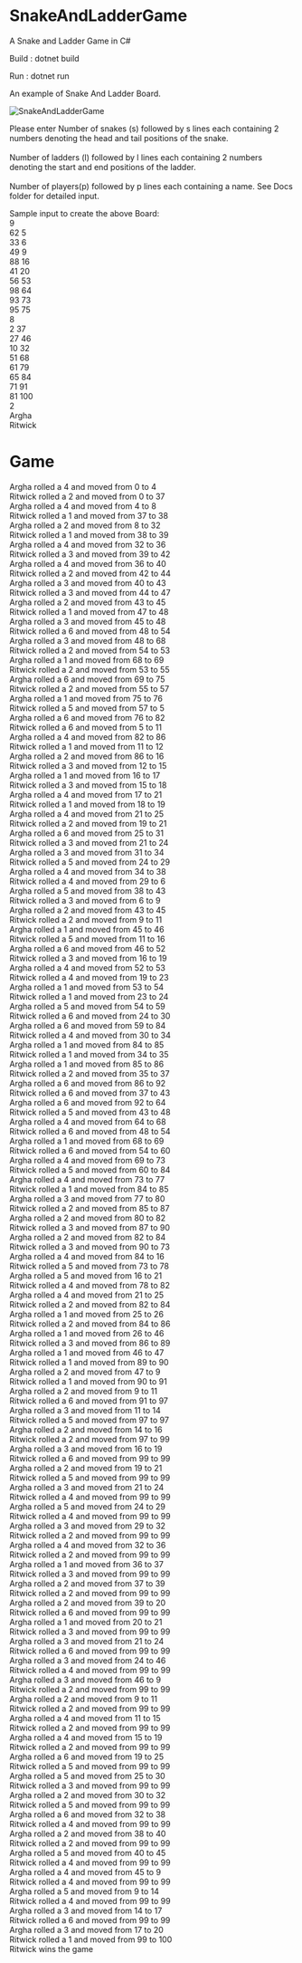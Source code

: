 # SnakeAndLadderGame
A Snake and Ladder Game in C#

Build : dotnet build

Run : dotnet run

An example of Snake And Ladder Board.

![SnakeAndLadderGame](https://github.com/ArghaRay00/SnakeAndLadderGame/blob/master/docs/Board.JPG)


Please enter Number of snakes (s) followed by s lines each containing 2 numbers denoting the head and tail positions of the snake.<br/><br/> Number of ladders (l) followed by l lines each containing 2 numbers denoting the start and end positions of the ladder.<br/><br/>  Number of players(p) followed by p lines each containing a name.  See Docs folder for detailed input.

Sample input to create the above Board:  
9  
62 5  
33 6  
49 9  
88 16  
41 20  
56 53  
98 64  
93 73  
95 75  
8  
2 37  
27 46  
10 32  
51 68  
61 79  
65 84  
71 91  
81 100  
2  
Argha  
Ritwick  

# Game
Argha rolled a 4 and moved from 0 to 4  
Ritwick rolled a 2 and moved from 0 to 37  
Argha rolled a 4 and moved from 4 to 8  
Ritwick rolled a 1 and moved from 37 to 38  
Argha rolled a 2 and moved from 8 to 32  
Ritwick rolled a 1 and moved from 38 to 39  
Argha rolled a 4 and moved from 32 to 36  
Ritwick rolled a 3 and moved from 39 to 42  
Argha rolled a 4 and moved from 36 to 40  
Ritwick rolled a 2 and moved from 42 to 44  
Argha rolled a 3 and moved from 40 to 43  
Ritwick rolled a 3 and moved from 44 to 47  
Argha rolled a 2 and moved from 43 to 45  
Ritwick rolled a 1 and moved from 47 to 48  
Argha rolled a 3 and moved from 45 to 48  
Ritwick rolled a 6 and moved from 48 to 54  
Argha rolled a 3 and moved from 48 to 68  
Ritwick rolled a 2 and moved from 54 to 53  
Argha rolled a 1 and moved from 68 to 69  
Ritwick rolled a 2 and moved from 53 to 55  
Argha rolled a 6 and moved from 69 to 75  
Ritwick rolled a 2 and moved from 55 to 57  
Argha rolled a 1 and moved from 75 to 76  
Ritwick rolled a 5 and moved from 57 to 5  
Argha rolled a 6 and moved from 76 to 82  
Ritwick rolled a 6 and moved from 5 to 11  
Argha rolled a 4 and moved from 82 to 86  
Ritwick rolled a 1 and moved from 11 to 12  
Argha rolled a 2 and moved from 86 to 16  
Ritwick rolled a 3 and moved from 12 to 15  
Argha rolled a 1 and moved from 16 to 17  
Ritwick rolled a 3 and moved from 15 to 18  
Argha rolled a 4 and moved from 17 to 21   
Ritwick rolled a 1 and moved from 18 to 19  
Argha rolled a 4 and moved from 21 to 25  
Ritwick rolled a 2 and moved from 19 to 21  
Argha rolled a 6 and moved from 25 to 31  
Ritwick rolled a 3 and moved from 21 to 24  
Argha rolled a 3 and moved from 31 to 34  
Ritwick rolled a 5 and moved from 24 to 29  
Argha rolled a 4 and moved from 34 to 38   
Ritwick rolled a 4 and moved from 29 to 6  
Argha rolled a 5 and moved from 38 to 43  
Ritwick rolled a 3 and moved from 6 to 9  
Argha rolled a 2 and moved from 43 to 45  
Ritwick rolled a 2 and moved from 9 to 11  
Argha rolled a 1 and moved from 45 to 46  
Ritwick rolled a 5 and moved from 11 to 16  
Argha rolled a 6 and moved from 46 to 52  
Ritwick rolled a 3 and moved from 16 to 19  
Argha rolled a 4 and moved from 52 to 53  
Ritwick rolled a 4 and moved from 19 to 23  
Argha rolled a 1 and moved from 53 to 54  
Ritwick rolled a 1 and moved from 23 to 24  
Argha rolled a 5 and moved from 54 to 59  
Ritwick rolled a 6 and moved from 24 to 30  
Argha rolled a 6 and moved from 59 to 84  
Ritwick rolled a 4 and moved from 30 to 34  
Argha rolled a 1 and moved from 84 to 85  
Ritwick rolled a 1 and moved from 34 to 35  
Argha rolled a 1 and moved from 85 to 86  
Ritwick rolled a 2 and moved from 35 to 37  
Argha rolled a 6 and moved from 86 to 92  
Ritwick rolled a 6 and moved from 37 to 43  
Argha rolled a 6 and moved from 92 to 64  
Ritwick rolled a 5 and moved from 43 to 48  
Argha rolled a 4 and moved from 64 to 68  
Ritwick rolled a 6 and moved from 48 to 54  
Argha rolled a 1 and moved from 68 to 69  
Ritwick rolled a 6 and moved from 54 to 60  
Argha rolled a 4 and moved from 69 to 73  
Ritwick rolled a 5 and moved from 60 to 84  
Argha rolled a 4 and moved from 73 to 77  
Ritwick rolled a 1 and moved from 84 to 85  
Argha rolled a 3 and moved from 77 to 80  
Ritwick rolled a 2 and moved from 85 to 87  
Argha rolled a 2 and moved from 80 to 82  
Ritwick rolled a 3 and moved from 87 to 90  
Argha rolled a 2 and moved from 82 to 84  
Ritwick rolled a 3 and moved from 90 to 73  
Argha rolled a 4 and moved from 84 to 16  
Ritwick rolled a 5 and moved from 73 to 78  
Argha rolled a 5 and moved from 16 to 21  
Ritwick rolled a 4 and moved from 78 to 82  
Argha rolled a 4 and moved from 21 to 25  
Ritwick rolled a 2 and moved from 82 to 84   
Argha rolled a 1 and moved from 25 to 26  
Ritwick rolled a 2 and moved from 84 to 86  
Argha rolled a 1 and moved from 26 to 46  
Ritwick rolled a 3 and moved from 86 to 89  
Argha rolled a 1 and moved from 46 to 47  
Ritwick rolled a 1 and moved from 89 to 90  
Argha rolled a 2 and moved from 47 to 9   
Ritwick rolled a 1 and moved from 90 to 91  
Argha rolled a 2 and moved from 9 to 11  
Ritwick rolled a 6 and moved from 91 to 97  
Argha rolled a 3 and moved from 11 to 14  
Ritwick rolled a 5 and moved from 97 to 97  
Argha rolled a 2 and moved from 14 to 16  
Ritwick rolled a 2 and moved from 97 to 99  
Argha rolled a 3 and moved from 16 to 19  
Ritwick rolled a 6 and moved from 99 to 99  
Argha rolled a 2 and moved from 19 to 21  
Ritwick rolled a 5 and moved from 99 to 99  
Argha rolled a 3 and moved from 21 to 24  
Ritwick rolled a 4 and moved from 99 to 99  
Argha rolled a 5 and moved from 24 to 29  
Ritwick rolled a 4 and moved from 99 to 99  
Argha rolled a 3 and moved from 29 to 32  
Ritwick rolled a 2 and moved from 99 to 99  
Argha rolled a 4 and moved from 32 to 36  
Ritwick rolled a 2 and moved from 99 to 99   
Argha rolled a 1 and moved from 36 to 37  
Ritwick rolled a 3 and moved from 99 to 99  
Argha rolled a 2 and moved from 37 to 39  
Ritwick rolled a 2 and moved from 99 to 99  
Argha rolled a 2 and moved from 39 to 20  
Ritwick rolled a 6 and moved from 99 to 99  
Argha rolled a 1 and moved from 20 to 21  
Ritwick rolled a 3 and moved from 99 to 99  
Argha rolled a 3 and moved from 21 to 24  
Ritwick rolled a 6 and moved from 99 to 99  
Argha rolled a 3 and moved from 24 to 46  
Ritwick rolled a 4 and moved from 99 to 99  
Argha rolled a 3 and moved from 46 to 9  
Ritwick rolled a 2 and moved from 99 to 99  
Argha rolled a 2 and moved from 9 to 11  
Ritwick rolled a 2 and moved from 99 to 99  
Argha rolled a 4 and moved from 11 to 15  
Ritwick rolled a 2 and moved from 99 to 99  
Argha rolled a 4 and moved from 15 to 19  
Ritwick rolled a 2 and moved from 99 to 99  
Argha rolled a 6 and moved from 19 to 25  
Ritwick rolled a 5 and moved from 99 to 99  
Argha rolled a 5 and moved from 25 to 30  
Ritwick rolled a 3 and moved from 99 to 99  
Argha rolled a 2 and moved from 30 to 32  
Ritwick rolled a 5 and moved from 99 to 99  
Argha rolled a 6 and moved from 32 to 38  
Ritwick rolled a 4 and moved from 99 to 99  
Argha rolled a 2 and moved from 38 to 40  
Ritwick rolled a 2 and moved from 99 to 99  
Argha rolled a 5 and moved from 40 to 45  
Ritwick rolled a 4 and moved from 99 to 99  
Argha rolled a 4 and moved from 45 to 9  
Ritwick rolled a 4 and moved from 99 to 99  
Argha rolled a 5 and moved from 9 to 14  
Ritwick rolled a 4 and moved from 99 to 99  
Argha rolled a 3 and moved from 14 to 17  
Ritwick rolled a 6 and moved from 99 to 99  
Argha rolled a 3 and moved from 17 to 20  
Ritwick rolled a 1 and moved from 99 to 100  
Ritwick wins the game  

